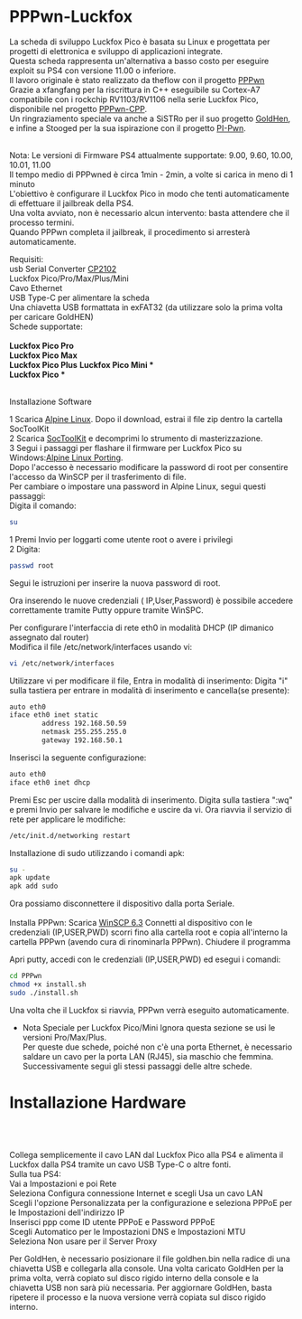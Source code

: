 <h1>PPPwn-Luckfox</h1>
<nr>
La scheda di sviluppo Luckfox Pico è basata su Linux e progettata per progetti di elettronica e sviluppo di applicazioni integrate.<br>
Questa scheda rappresenta un'alternativa a basso costo per eseguire exploit su PS4 con versione 11.00 o inferiore.<br>
Il lavoro originale è stato realizzato da theflow con il progetto <a href="https://github.com/TheOfficialFloW/PPPwn">PPPwn</a><br>
Grazie a xfangfang per la riscrittura in C++ eseguibile su Cortex-A7 compatibile con i rockchip RV1103/RV1106 nella serie Luckfox Pico, disponibile nel progetto <a href="https://github.com/xfangfang/PPPwn_cpp">PPPwn-CPP</a>.<br>
Un ringraziamento speciale va anche a SiSTRo per il suo progetto <a href="https://github.com/GoldHEN/GoldHEN">GoldHen</a>, e infine a Stooged per la sua ispirazione con il progetto <a href="https://github.com/stooged/PI-Pwn">PI-Pwn</a>.<br><br>

Nota:
Le versioni di Firmware PS4 attualmente supportate: 9.00, 9.60, 10.00, 10.01, 11.00<br>
Il tempo medio di PPPwned è circa 1min - 2min, a volte si carica in meno di 1 minuto<br>
L'obiettivo è configurare il Luckfox Pico in modo che tenti automaticamente di effettuare il jailbreak della PS4.<br>
Una volta avviato, non è necessario alcun intervento: basta attendere che il processo termini.<br>
Quando PPPwn completa il jailbreak, il procedimento si arresterà automaticamente.

Requisiti:<br>
usb Serial Converter <a href=https://voob.it/Q9rP>CP2102</a><br>
Luckfox Pico/Pro/Max/Plus/Mini<br>
Cavo Ethernet<br>
USB Type-C per alimentare la scheda<br>
Una chiavetta USB formattata in exFAT32 (da utilizzare solo la prima volta per caricare GoldHEN)<br>
Schede supportate:<br><br>
<b>Luckfox Pico Pro</b><br>
<b>Luckfox Pico Max</b><br>
<b>Luckfox Pico Plus</b><be>
<b>Luckfox Pico Mini *</b><br>
<b>Luckfox Pico *</b><br><br>

Installazione Software

1 Scarica <a href= https://drive.google.com/drive/folders/1sFUWjYpDDisf92q9EwP1Ia7lHgp9PaFS>Alpine Linux</a>. Dopo il download, estrai il file zip dentro la cartella SocToolKit <br>
2 Scarica <a href=https://drive.google.com/file/d/1ALo4G7rEaF1GNhUHINoYHT_RGWGddzYw>SocToolKit</a> e decomprimi lo strumento di masterizzazione.<br>
3 Segui i passaggi per flashare il firmware per Luckfox Pico su Windows:<a href= https://wiki.luckfox.com/Luckfox-Pico/Luckfox-Pico-Alpine-Linux-1/>Alpine Linux Porting</a>.<br>
Dopo l'accesso è necessario modificare la password di root per consentire l'accesso da WinSCP per il trasferimento di file.<br> 
Per cambiare o impostare una password in Alpine Linux, segui questi passaggi:<br>
Digita il comando:<br>

```sh
su
```
1 Premi Invio per loggarti come utente root o avere i privilegi<br>
2 Digita:<br>
```sh
passwd root
```
Segui le istruzioni per inserire la nuova password di root.<br>

Ora inserendo le nuove credenziali ( IP,User,Password) è possibile accedere correttamente tramite Putty oppure tramite WinSPC.<br> 

Per configurare l'interfaccia di rete eth0 in modalità DHCP (IP dimanico assegnato dal router)<br>
Modifica il file /etc/network/interfaces usando vi:
```sh
vi /etc/network/interfaces
```
Utilizzare vi per modificare il file,
Entra in modalità di inserimento:
Digita "i" sulla tastiera per entrare in modalità di inserimento e cancella(se presente):
```sh
auto eth0
iface eth0 inet static
        address 192.168.50.59
        netmask 255.255.255.0
        gateway 192.168.50.1
```   
Inserisci la seguente configurazione:
```sh
auto eth0
iface eth0 inet dhcp
```   

Premi Esc per uscire dalla modalità di inserimento.
Digita sulla tastiera ":wq" e premi Invio per salvare le modifiche e uscire da vi.
Ora riavvia il servizio di rete per applicare le modifiche:
```sh
/etc/init.d/networking restart
``` 
Installazione di sudo utilizzando i comandi apk:
```sh
su -
apk update 
apk add sudo 
``` 
Ora possiamo disconnettere il dispositivo dalla porta Seriale.<br><br>
Installa PPPwn:
Scarica <a href=https://winscp.net/eng/download.php>WinSCP 6.3</a>
Connetti al dispositivo con le credenziali (IP,USER,PWD) scorri fino alla cartella root e copia all'interno la cartella PPPwn (avendo cura di rinominarla PPPwn).
Chiudere il programma

Apri putty, accedi con le credenziali (IP,USER,PWD) ed esegui i comandi:

```sh
cd PPPwn
chmod +x install.sh
sudo ./install.sh
``` 
Una volta che il Luckfox si riavvia, PPPwn verrà eseguito automaticamente.

* Nota Speciale per Luckfox Pico/Mini
Ignora questa sezione se usi le versioni Pro/Max/Plus.<br>
Per queste due schede, poiché non c'è una porta Ethernet, è necessario saldare un cavo per la porta LAN (RJ45), sia maschio che femmina. Successivamente segui gli stessi passaggi delle altre schede.

<h1>Installazione Hardware</h1><br><br>

Collega semplicemente il cavo LAN dal Luckfox Pico alla PS4 e alimenta il Luckfox dalla PS4 tramite un cavo USB Type-C o altre fonti.<br>
Sulla tua PS4:<br>
Vai a Impostazioni e poi Rete<br>
Seleziona Configura connessione Internet e scegli Usa un cavo LAN<br>
Scegli l'opzione Personalizzata per la configurazione e seleziona PPPoE per le Impostazioni dell'indirizzo IP<br>
Inserisci ppp come ID utente PPPoE e Password PPPoE<br>
Scegli Automatico per le Impostazioni DNS e Impostazioni MTU<br>
Seleziona Non usare per il Server Proxy<br>

Per GoldHen, è necessario posizionare il file goldhen.bin nella radice di una chiavetta USB e collegarla alla console. Una volta caricato GoldHen per la prima volta, verrà copiato sul disco rigido interno della console e la chiavetta USB non sarà più necessaria. Per aggiornare GoldHen, basta ripetere il processo e la nuova versione verrà copiata sul disco rigido interno.
